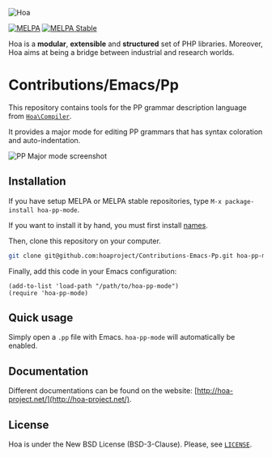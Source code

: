 ![Hoa](http://static.hoa-project.net/Image/Hoa_small.png)

[![MELPA](http://melpa.org/packages/hoa-pp-mode-badge.svg)](http://melpa.org/#/hoa-pp-mode)
[![MELPA Stable](http://stable.melpa.org/packages/hoa-pp-mode-badge.svg)](http://stable.melpa.org/#/hoa-pp-mode)


Hoa is a **modular**, **extensible** and **structured** set of PHP libraries.
Moreover, Hoa aims at being a bridge between industrial and research worlds.

# Contributions/Emacs/Pp

This repository contains tools for the PP grammar description language from
[`Hoa\Compiler`](http://central.hoa-project.net/Resource/Library/Compiler).

It provides a major mode for editing PP grammars that has syntax
coloration and auto-indentation.

![PP Major mode screenshot](http://central.hoa-project.net/Resource/Contributions/Emacs/Pp/screenshots/sample.png?format=raw)

## Installation

If you have setup MELPA or MELPA stable repositories, type `M-x package-install
hoa-pp-mode`.

If you want to install it by hand, you must first install
[names](https://github.com/Malabarba/names).

Then, clone this repository on your computer.

```sh
git clone git@github.com:hoaproject/Contributions-Emacs-Pp.git hoa-pp-mode
```

Finally, add this code in your Emacs configuration:

```emacs-lisp
(add-to-list 'load-path "/path/to/hoa-pp-mode")
(require 'hoa-pp-mode)
```

## Quick usage

Simply open a `.pp` file with Emacs. `hoa-pp-mode` will automatically be enabled.

## Documentation

Different documentations can be found on the website:
[http://hoa-project.net/](http://hoa-project.net/).

## License

Hoa is under the New BSD License (BSD-3-Clause). Please, see
[`LICENSE`](http://hoa-project.net/LICENSE).
